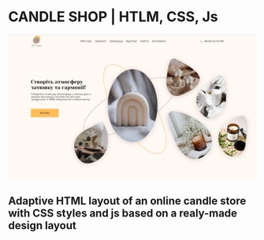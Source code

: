 # CANDLE SHOP | HTLM, CSS, Js

![Candle shop](./images/Candle_Shop.jpg)

## Adaptive HTML layout of an online candle store with CSS styles and js based on a realy-made design layout

